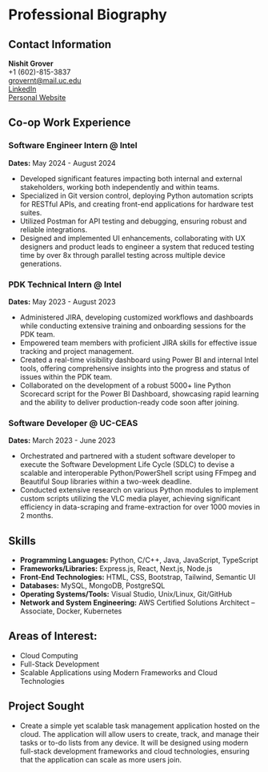 # Professional Biography

## Contact Information
**Nishit Grover**  
+1 (602)-815-3837  
[grovernt@mail.uc.edu](mailto:grovernt@mail.uc.edu)  
[LinkedIn](https://www.linkedin.com/in/grovernishit/)  
[Personal Website](https://nishitgrover.com)  

## Co-op Work Experience

### Software Engineer Intern @ Intel  
**Dates:** May 2024 - August 2024  
- Developed significant features impacting both internal and external stakeholders, working both independently and within teams.
- Specialized in Git version control, deploying Python automation scripts for RESTful APIs, and creating front-end applications for hardware test suites.
- Utilized Postman for API testing and debugging, ensuring robust and reliable integrations.
- Designed and implemented UI enhancements, collaborating with UX designers and product leads to engineer a system that reduced testing time by over 8x through parallel testing across multiple device generations.

### PDK Technical Intern @ Intel  
**Dates:** May 2023 - August 2023  
- Administered JIRA, developing customized workflows and dashboards while conducting extensive training and onboarding sessions for the PDK team.
- Empowered team members with proficient JIRA skills for effective issue tracking and project management.
- Created a real-time visibility dashboard using Power BI and internal Intel tools, offering comprehensive insights into the progress and status of issues within the PDK team.
- Collaborated on the development of a robust 5000+ line Python Scorecard script for the Power BI Dashboard, showcasing rapid learning and the ability to deliver production-ready code soon after joining.

### Software Developer @ UC-CEAS  
**Dates:** March 2023 - June 2023  
- Orchestrated and partnered with a student software developer to execute the Software Development Life Cycle (SDLC) to devise a scalable and interoperable Python/PowerShell script using FFmpeg and Beautiful Soup libraries within a two-week deadline.
- Conducted extensive research on various Python modules to implement custom scripts utilizing the VLC media player, achieving significant efficiency in data-scraping and frame-extraction for over 1000 movies in 2 months.

## Skills

- **Programming Languages:** Python, C/C++, Java, JavaScript, TypeScript
- **Frameworks/Libraries:** Express.js, React, Next.js, Node.js
- **Front-End Technologies:** HTML, CSS, Bootstrap, Tailwind, Semantic UI
- **Databases:** MySQL, MongoDB, PostgreSQL
- **Operating Systems/Tools:** Visual Studio, Unix/Linux, Git/GitHub
- **Network and System Engineering:** AWS Certified Solutions Architect – Associate, Docker, Kubernetes

## Areas of Interest:
- Cloud Computing
- Full-Stack Development
- Scalable Applications using Modern Frameworks and Cloud Technologies


## Project Sought
- Create a simple yet scalable task management application hosted on the cloud. The application will allow users to create, track, and manage their tasks or to-do lists from any device. It will be designed using modern full-stack development frameworks and cloud technologies, ensuring that the application can scale as more users join.



